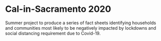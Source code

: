 # Cal-in-Sacramento 2020
Summer project to produce a series of fact sheets identifying households and communities most likely to be negatively impacted by lockdowns and social distancing requirement due to Covid-19.
